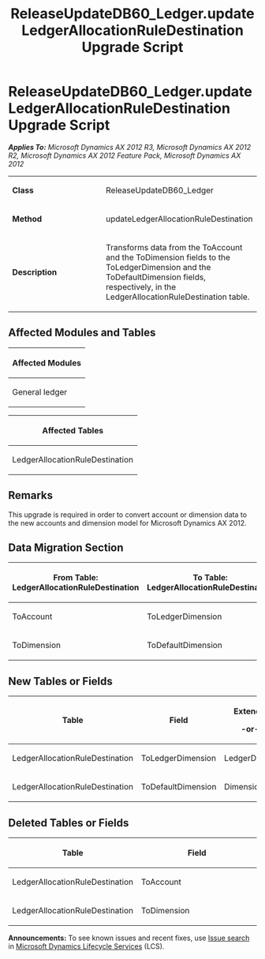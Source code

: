 ﻿---
title: ReleaseUpdateDB60_Ledger.updateLedgerAllocationRuleDestination Upgrade Script
TOCTitle: ReleaseUpdateDB60_Ledger.updateLedgerAllocationRuleDestination Upgrade Script
ms:assetid: a12b112b-fe0e-606a-28a9-9d6f17ed0169
ms:mtpsurl: https://msdn.microsoft.com/en-us/library/JJ736724(v=AX.60)
ms:contentKeyID: 49710156
ms.date: 05/18/2015
mtps_version: v=AX.60
---

# ReleaseUpdateDB60\_Ledger.updateLedgerAllocationRuleDestination Upgrade Script 


_**Applies To:** Microsoft Dynamics AX 2012 R3, Microsoft Dynamics AX 2012 R2, Microsoft Dynamics AX 2012 Feature Pack, Microsoft Dynamics AX 2012_

<table>
<colgroup>
<col style="width: 50%" />
<col style="width: 50%" />
</colgroup>
<tbody>
<tr class="odd">
<td><p><strong>Class</strong></p></td>
<td><p>ReleaseUpdateDB60_Ledger</p></td>
</tr>
<tr class="even">
<td><p><strong>Method</strong></p></td>
<td><p>updateLedgerAllocationRuleDestination</p></td>
</tr>
<tr class="odd">
<td><p><strong>Description</strong></p></td>
<td><p>Transforms data from the ToAccount and the ToDimension fields to the ToLedgerDimension and the ToDefaultDimension fields, respectively, in the LedgerAllocationRuleDestination table.</p></td>
</tr>
</tbody>
</table>


## Affected Modules and Tables

<table>
<colgroup>
<col style="width: 100%" />
</colgroup>
<thead>
<tr class="header">
<th><p>Affected Modules</p></th>
</tr>
</thead>
<tbody>
<tr class="odd">
<td><p>General ledger</p></td>
</tr>
</tbody>
</table>


<table>
<colgroup>
<col style="width: 100%" />
</colgroup>
<thead>
<tr class="header">
<th><p>Affected Tables</p></th>
</tr>
</thead>
<tbody>
<tr class="odd">
<td><p>LedgerAllocationRuleDestination</p></td>
</tr>
</tbody>
</table>


## Remarks

This upgrade is required in order to convert account or dimension data to the new accounts and dimension model for Microsoft Dynamics AX 2012.

## Data Migration Section

<table>
<colgroup>
<col style="width: 50%" />
<col style="width: 50%" />
</colgroup>
<thead>
<tr class="header">
<th><p>From Table: LedgerAllocationRuleDestination</p></th>
<th><p>To Table: LedgerAllocationRuleDestination</p></th>
</tr>
</thead>
<tbody>
<tr class="odd">
<td><p>ToAccount</p></td>
<td><p>ToLedgerDimension</p></td>
</tr>
<tr class="even">
<td><p>ToDimension</p></td>
<td><p>ToDefaultDimension</p></td>
</tr>
</tbody>
</table>


## New Tables or Fields

<table>
<colgroup>
<col style="width: 33%" />
<col style="width: 33%" />
<col style="width: 33%" />
</colgroup>
<thead>
<tr class="header">
<th><p>Table</p></th>
<th><p>Field</p></th>
<th><p>Extended Data Type</p>
<p>-or- Base Enum</p></th>
</tr>
</thead>
<tbody>
<tr class="odd">
<td><p>LedgerAllocationRuleDestination</p></td>
<td><p>ToLedgerDimension</p></td>
<td><p>LedgerDimensionAccount</p></td>
</tr>
<tr class="even">
<td><p>LedgerAllocationRuleDestination</p></td>
<td><p>ToDefaultDimension</p></td>
<td><p>DimensionDefault</p></td>
</tr>
</tbody>
</table>


## Deleted Tables or Fields

<table>
<colgroup>
<col style="width: 50%" />
<col style="width: 50%" />
</colgroup>
<thead>
<tr class="header">
<th><p>Table</p></th>
<th><p>Field</p></th>
</tr>
</thead>
<tbody>
<tr class="odd">
<td><p>LedgerAllocationRuleDestination</p></td>
<td><p>ToAccount</p></td>
</tr>
<tr class="even">
<td><p>LedgerAllocationRuleDestination</p></td>
<td><p>ToDimension</p></td>
</tr>
</tbody>
</table>

  
**Announcements:** To see known issues and recent fixes, use [Issue search](http://go.microsoft.com/fwlink/?linkid=389258) in [Microsoft Dynamics Lifecycle Services](http://go.microsoft.com/fwlink/?linkid=306505) (LCS).

